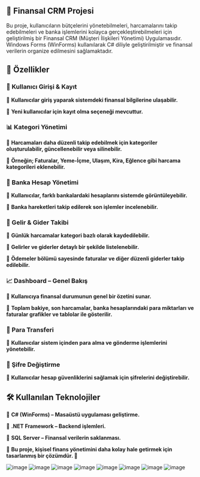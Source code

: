 ## 📌 Finansal CRM Projesi
Bu proje, kullanıcıların bütçelerini yönetebilmeleri, harcamalarını takip edebilmeleri ve banka işlemlerini kolayca gerçekleştirebilmeleri için geliştirilmiş bir Finansal CRM (Müşteri İlişkileri Yönetimi) Uygulamasıdır. Windows Forms (WinForms) kullanılarak C# diliyle geliştirilmiştir ve finansal verilerin organize edilmesini sağlamaktadır.

## 🚀 Özellikler
### 🔑 Kullanıcı Girişi & Kayıt
📌 **Kullanıcılar giriş yaparak sistemdeki finansal bilgilerine ulaşabilir.**

📌 **Yeni kullanıcılar için kayıt olma seçeneği mevcuttur.**

###  📊 Kategori Yönetimi
📌 **Harcamaları daha düzenli takip edebilmek için kategoriler oluşturulabilir, güncellenebilir veya silinebilir.**

📌 **Örneğin; Faturalar, Yeme-İçme, Ulaşım, Kira, Eğlence gibi harcama kategorileri eklenebilir.**

### 🏦 Banka Hesap Yönetimi
📌 **Kullanıcılar, farklı bankalardaki hesaplarını sistemde görüntüleyebilir.**

📌 **Banka hareketleri takip edilerek son işlemler incelenebilir.**

### 💸 Gelir & Gider Takibi
📌 **Günlük harcamalar kategori bazlı olarak kaydedilebilir.**

📌 **Gelirler ve giderler detaylı bir şekilde listelenebilir.**

📌 **Ödemeler bölümü sayesinde faturalar ve diğer düzenli giderler takip edilebilir.**

### 📈 Dashboard – Genel Bakış
📌 **Kullanıcıya finansal durumunun genel bir özetini sunar.**

📌 **Toplam bakiye, son harcamalar, banka hesaplarındaki para miktarları ve faturalar grafikler ve tablolar ile gösterilir.**

### 🔄 Para Transferi
📌 **Kullanıcılar sistem içinden para alma ve gönderme işlemlerini yönetebilir.**

### 🔐 Şifre Değiştirme
📌 **Kullanıcılar hesap güvenliklerini sağlamak için şifrelerini değiştirebilir.**

## 🛠 Kullanılan Teknolojiler
📌 **C# (WinForms) – Masaüstü uygulaması geliştirme.**

📌 **.NET Framework – Backend işlemleri.**

📌 **SQL Server – Finansal verilerin saklanması.**

📌 **Bu proje, kişisel finans yönetimini daha kolay hale getirmek için tasarlanmış bir çözümdür. 📌**




![image](https://github.com/user-attachments/assets/de8192c3-b7c3-4697-8f2d-8287ba2db516)
![image](https://github.com/user-attachments/assets/41be2342-5558-4274-8ab5-5a7629e43258)
![image](https://github.com/user-attachments/assets/e47c6485-a272-4bed-bc24-1d82ec8181ee)
![image](https://github.com/user-attachments/assets/c33d9c70-daa9-4162-bc7d-1fb9b267fad7)
![image](https://github.com/user-attachments/assets/721a9258-46f6-4929-9280-1357ed478dc3)
![image](https://github.com/user-attachments/assets/e7605c6e-6522-4cfd-9965-5f9f9c76afb7)
![image](https://github.com/user-attachments/assets/3b4b37e2-55aa-4d9b-94c9-f5ffb5f4e4b6)
![image](https://github.com/user-attachments/assets/c5b8aa74-4a0c-446c-8cbd-9568f2571a1d)









